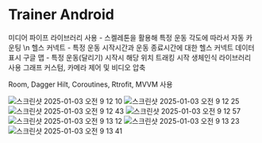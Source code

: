 # Trainer Android

미디어 파이프 라이브러리 사용 - 스켈레톤을 활용해 특정 운동 각도에 따라서 자동 카운팅 \n
헬스 커넥트 - 특정 운동 시작시간과 운동 종료시간에 대한 헬스 커넥트 데이터 표시
구글 맵 - 특정 운동(달리기) 시작시 해당 위치 트래킹 시작
생체인식 라이브러리 사용
그래프 커스텀, 카메라 제어 및 비디오 압축


Room, Dagger Hilt, Coroutines, Rtrofit, MVVM 사용


![스크린샷 2025-01-03 오전 9 12 10](https://github.com/user-attachments/assets/45cecb49-88ae-4dc1-a356-858b326266d9)
![스크린샷 2025-01-03 오전 9 12 25](https://github.com/user-attachments/assets/6fc5ffe0-1e76-4bb5-86ed-72a8a1d2a54a)
![스크린샷 2025-01-03 오전 9 12 43](https://github.com/user-attachments/assets/b1317f64-f7e1-4b25-997b-b99dfde52609)
![스크린샷 2025-01-03 오전 9 12 57](https://github.com/user-attachments/assets/059ede2a-a42e-4976-b341-1c19d1eb71b5)
![스크린샷 2025-01-03 오전 9 13 12](https://github.com/user-attachments/assets/5006c3ad-9e93-4d40-9459-254dfd6b0931)
![스크린샷 2025-01-03 오전 9 13 23](https://github.com/user-attachments/assets/da6b2e14-79f5-4ebe-bdcf-774b376c3bad)
![스크린샷 2025-01-03 오전 9 13 41](https://github.com/user-attachments/assets/fa01871f-4138-4ace-9dea-f998358fb3b8)
